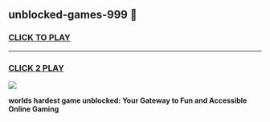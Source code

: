 
## unblocked-games-999 👋
<h3>
<a href="https://premium.freeplayer.one?title=unblocked-games-999&ref=14F">CLICK TO PLAY</a></h3>
<hr>

<h3>
<a href="https://premium.freeplayer.one?title=unblocked-games-999&ref=14F">CLICK 2 PLAY</a>
  
</h3>

<a href="https://premium.freeplayer.one?title=unblocked-games-999&ref=12F/"><img src="https://clearcache.store/games.png"></a>


**worlds hardest game unblocked: Your Gateway to Fun and Accessible Online Gaming**
